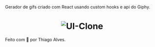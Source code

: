 Gerador de gifs criado com React usando custom hooks e api do Giphy.
 

<h1 align="center">
  <img alt="UI-Clone" title="UI-Clone-ML" src="https://ik.imagekit.io/hld13bjzb1/Captura_de_tela_de_2020-09-26_18-29-04_kuShYXUua.png"  />
</h1>     
     
      
     
Feito com :purple_heart: por Thiago Alves. 
